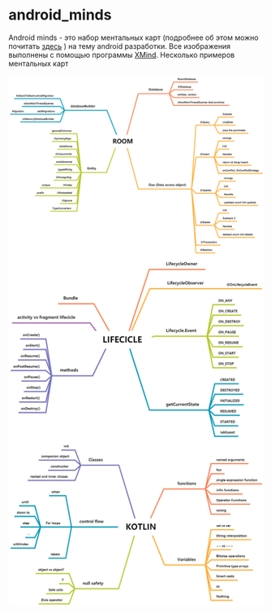 # android_minds

Android minds - это набор ментальных карт (подробнее об этом можно почитать [здесь](https://ru.wikipedia.org/wiki/%D0%94%D0%B8%D0%B0%D0%B3%D1%80%D0%B0%D0%BC%D0%BC%D0%B0_%D1%81%D0%B2%D1%8F%D0%B7%D0%B5%D0%B9) ) на тему android разработки. Все изображения выполнены с помощью программы [XMind](https://www.xmind.net/). Несколько примеров ментальных карт

![Image alt](https://github.com/bushmv/android_minds/blob/main/android/room.png)
![Image alt](https://github.com/bushmv/android_minds/blob/main/android/Lifecicle.png)
![Image alt](https://github.com/bushmv/android_minds/blob/main/kotlin/Kotlin.png)
